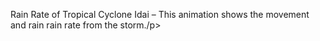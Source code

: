 <p>Rain Rate of Tropical Cyclone Idai – This animation shows the movement and rain rain rate from the storm./p>
